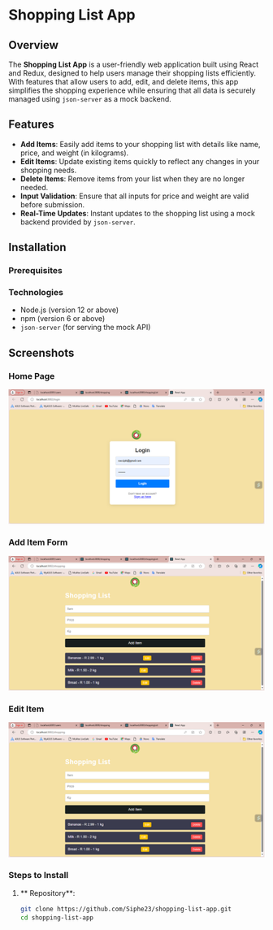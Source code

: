 # Shopping List App

## Overview

The **Shopping List App** is a user-friendly web application built using React and Redux, designed to help users manage their shopping lists efficiently. With features that allow users to add, edit, and delete items, this app simplifies the shopping experience while ensuring that all data is securely managed using `json-server` as a mock backend.

## Features

- **Add Items**: Easily add items to your shopping list with details like name, price, and weight (in kilograms).
- **Edit Items**: Update existing items quickly to reflect any changes in your shopping needs.
- **Delete Items**: Remove items from your list when they are no longer needed.
- **Input Validation**: Ensure that all inputs for price and weight are valid before submission.
- **Real-Time Updates**: Instant updates to the shopping list using a mock backend provided by `json-server`.

## Installation

### Prerequisites

### Technologies

- Node.js (version 12 or above)
- npm (version 6 or above)
- `json-server` (for serving the mock API)
## Screenshots

### Home Page
![Home Page](./src/screenshots/login.png)

### Add Item Form
![Add Item Form](./src/screenshots/Screenshot%202024-10-15%20200819.png)

### Edit Item
![Edit Item](./src/screenshots/Screenshot%202024-10-15%20200819.png)


### Steps to Install

1. ** Repository**:
   ```bash
   git clone https://github.com/Siphe23/shopping-list-app.git
   cd shopping-list-app
